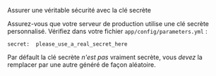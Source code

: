Assurer une véritable sécurité avec la clé secrète

Assurez-vous que votre serveur de production utilise une clé secrète personnalisé. Vérifiez dans votre fichier `app/config/parameters.yml` : 

    secret:  please_use_a_real_secret_here

Par défault la clé secrète *n'est pas* vraiment secrète, vous *devez* la remplacer par une autre généré de façon aléatoire.
